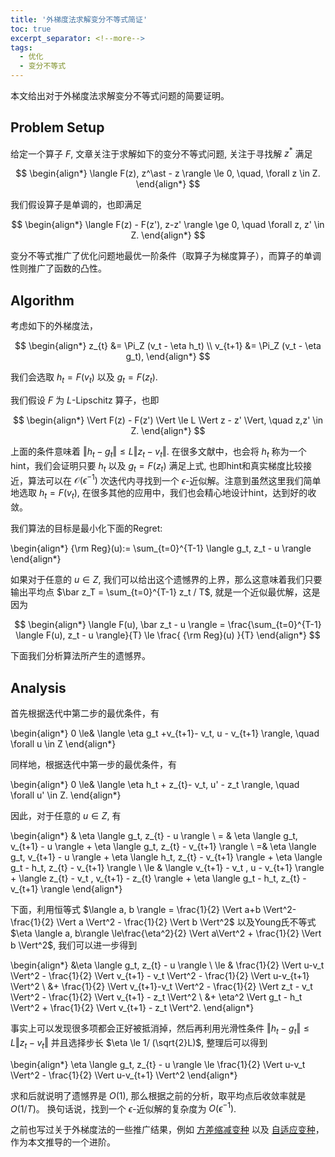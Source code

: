 ```yaml
---
title: '外梯度法求解变分不等式简证'
toc: true
excerpt_separator: <!--more-->
tags:
  - 优化
  - 变分不等式
---
```



本文给出对于外梯度法求解变分不等式问题的简要证明。


<!--more-->

## Problem Setup

给定一个算子 $F$, 文章关注于求解如下的变分不等式问题, 关注于寻找解 $z^\ast$ 满足


$$
\begin{align*}
\langle F(z), z^\ast - z \rangle \le 0, \quad, \forall z \in Z.
\end{align*}
$$

我们假设算子是单调的，也即满足

$$
\begin{align*}
\langle F(z) - F(z'), z-z' \rangle \ge 0, \quad \forall z, z' \in Z.
\end{align*}
$$

变分不等式推广了优化问题地最优一阶条件（取算子为梯度算子），而算子的单调性则推广了函数的凸性。


## Algorithm 

考虑如下的外梯度法，



$$
\begin{align*}
z_{t} &= \Pi_Z (v_t - \eta h_t) \\
v_{t+1} &= \Pi_Z (v_t - \eta g_t),
\end{align*}
$$

我们会选取 $h_t  =F(v_t)$ 以及 $g_t = F(z_t)$. 

我们假设 $F$ 为 $L$-Lipschitz 算子，也即

$$
\begin{align*}
\Vert F(z) - F(z') \Vert \le L \Vert z - z' \Vert, \quad z,z' \in Z.
\end{align*}
$$

上面的条件意味着 $\Vert h_t  -g_t \Vert \le L \Vert z_t - v_t \Vert$. 在很多文献中，也会将 $h_t$ 称为一个hint，我们会证明只要 $h_t$ 以及 $g_t = F(z_t)$ 满足上式, 也即hint和真实梯度比较接近，算法可以在 $\mathcal{O}(\epsilon^{-1})$ 次迭代内寻找到一个 $\epsilon$-近似解。注意到虽然这里我们简单地选取 $h_t  =F(v_t)$, 在很多其他的应用中，我们也会精心地设计hint，达到好的收敛。

我们算法的目标是最小化下面的Regret:

\begin{align*}
{\rm Reg}(u):= \sum_{t=0}^{T-1} \langle g_t, z_t - u \rangle
\end{align*}

如果对于任意的 $u \in Z$, 我们可以给出这个遗憾界的上界，那么这意味着我们只要输出平均点 $\bar z_T = \sum_{t=0}^{T-1} z_t / T$, 就是一个近似最优解，这是因为

$$
\begin{align*}
\langle F(u), \bar z_t - u \rangle = \frac{\sum_{t=0}^{T-1} \langle F(u),  z_t - u \rangle}{T}  \le \frac{ {\rm Reg}(u) }{T}
\end{align*}
$$

下面我们分析算法所产生的遗憾界。

## Analysis

首先根据迭代中第二步的最优条件，有

\begin{align*}
    0 \le& \langle \eta g_t +v_{t+1}- v_t, u - v_{t+1} \rangle, \quad \forall u \in Z
\end{align*}

同样地，根据迭代中第一步的最优条件，有

\begin{align*}
    0 \le& \langle \eta h_t + z_{t}- v_t, u' - z_t \rangle, \quad \forall u' \in Z.
\end{align*}

因此，对于任意的 $u \in Z$, 有

\begin{align*}
    & \eta \langle g_t, z_{t} - u \rangle \\
    = &   \eta \langle g_t, v_{t+1} - u \rangle  + \eta \langle g_t, z_{t} - v_{t+1} \rangle \\
    =& \eta \langle g_t, v_{t+1} - u \rangle  + \eta \langle h_t, z_{t} - v_{t+1} \rangle + \eta \langle  g_t - h_t, z_{t} - v_{t+1}  \rangle \\
    \le & \langle v_{t+1} - v_t , u - v_{t+1} \rangle + 
    \langle z_{t} - v_t , v_{t+1} - z_{t} \rangle  + \eta \langle  g_t - h_t, z_{t} - v_{t+1}  \rangle
\end{align*}

下面，利用恒等式  $\langle a, b \rangle =  \frac{1}{2} \Vert a+b \Vert^2- \frac{1}{2} \Vert a \Vert^2 - \frac{1}{2} \Vert b \Vert^2$ 以及Young氏不等式 $\eta \langle a, b\rangle \le\frac{\eta^2}{2} \Vert a\Vert^2 + \frac{1}{2} \Vert b \Vert^2$, 我们可以进一步得到 

\begin{align*}
    &\eta \langle g_t, z_{t} - u \rangle \\
    \le & \frac{1}{2} \Vert u-v_t \Vert^2 - \frac{1}{2} \Vert v_{t+1} - v_t \Vert^2 - \frac{1}{2} \Vert u-v_{t+1} \Vert^2  \\
    &+ \frac{1}{2} \Vert v_{t+1}-v_t \Vert^2 - \frac{1}{2} \Vert z_t - v_t \Vert^2 - \frac{1}{2} \Vert v_{t+1} - z_t \Vert^2 \\
    &+ \eta^2 \Vert g_t - h_t \Vert^2 + \frac{1}{2} \Vert v_{t+1} - z_t  \Vert^2.
\end{align*}

事实上可以发现很多项都会正好被抵消掉，然后再利用光滑性条件 $\Vert h_t  -g_t \Vert \le L \Vert z_t - v_t \Vert$ 并且选择步长 $\eta \le 1/ (\sqrt{2}L)$, 整理后可以得到

\begin{align*}
     \eta \langle g_t, z_{t} - u \rangle \le   \frac{1}{2} \Vert u-v_t \Vert^2 - \frac{1}{2} \Vert u-v_{t+1} \Vert^2
\end{align*}

求和后就说明了遗憾界是 $O(1)$, 那么根据之前的分析，取平均点后收敛率就是 $O(1/T)$。 换句话说，找到一个 $\epsilon$-近似解的复杂度为 $O(\epsilon^{-1})$.


之前也写过关于外梯度法的一些推广结果，例如 [方差缩减变种](https://truenobility303.github.io/SVRE/) 以及 [自适应变种](https://truenobility303.github.io/AdaEG/)，作为本文推导的一个进阶。
